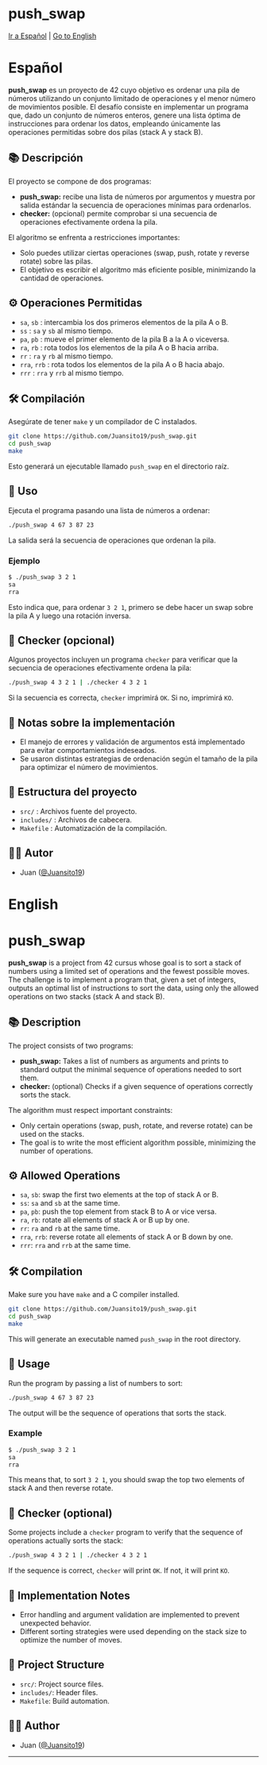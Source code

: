 # push_swap

[Ir a Español](#espa%C3%B1ol) | [Go to English](#english)

# Español

**push_swap** es un proyecto de 42 cuyo objetivo es ordenar una pila de números utilizando un conjunto limitado de operaciones y el menor número de movimientos posible. El desafío consiste en implementar un programa que, dado un conjunto de números enteros, genere una lista óptima de instrucciones para ordenar los datos, empleando únicamente las operaciones permitidas sobre dos pilas (stack A y stack B).

## 📚 Descripción

El proyecto se compone de dos programas:

- **push_swap:** recibe una lista de números por argumentos y muestra por salida estándar la secuencia de operaciones mínimas para ordenarlos.
- **checker:** (opcional) permite comprobar si una secuencia de operaciones efectivamente ordena la pila.

El algoritmo se enfrenta a restricciones importantes:
- Solo puedes utilizar ciertas operaciones (swap, push, rotate y reverse rotate) sobre las pilas.
- El objetivo es escribir el algoritmo más eficiente posible, minimizando la cantidad de operaciones.

## ⚙️ Operaciones Permitidas

- `sa`, `sb` : intercambia los dos primeros elementos de la pila A o B.
- `ss` : `sa` y `sb` al mismo tiempo.
- `pa`, `pb` : mueve el primer elemento de la pila B a la A o viceversa.
- `ra`, `rb` : rota todos los elementos de la pila A o B hacia arriba.
- `rr` : `ra` y `rb` al mismo tiempo.
- `rra`, `rrb` : rota todos los elementos de la pila A o B hacia abajo.
- `rrr` : `rra` y `rrb` al mismo tiempo.

## 🛠️ Compilación

Asegúrate de tener `make` y un compilador de C instalados.

```bash
git clone https://github.com/Juansito19/push_swap.git
cd push_swap
make
```

Esto generará un ejecutable llamado `push_swap` en el directorio raíz.

## 🚀 Uso

Ejecuta el programa pasando una lista de números a ordenar:

```bash
./push_swap 4 67 3 87 23
```

La salida será la secuencia de operaciones que ordenan la pila.

### Ejemplo

```bash
$ ./push_swap 3 2 1
sa
rra
```

Esto indica que, para ordenar `3 2 1`, primero se debe hacer un swap sobre la pila A y luego una rotación inversa.

## 🧪 Checker (opcional)

Algunos proyectos incluyen un programa `checker` para verificar que la secuencia de operaciones efectivamente ordena la pila:

```bash
./push_swap 4 3 2 1 | ./checker 4 3 2 1
```

Si la secuencia es correcta, `checker` imprimirá `OK`. Si no, imprimirá `KO`.

## 📝 Notas sobre la implementación

- El manejo de errores y validación de argumentos está implementado para evitar comportamientos indeseados.
- Se usaron distintas estrategias de ordenación según el tamaño de la pila para optimizar el número de movimientos.

## 📂 Estructura del proyecto

- `src/` : Archivos fuente del proyecto.
- `includes/` : Archivos de cabecera.
- `Makefile` : Automatización de la compilación.

## 🧑‍💻 Autor

- Juan ([@Juansito19](https://github.com/Juansito19))

# English

# push_swap

**push_swap** is a project from 42 cursus whose goal is to sort a stack of numbers using a limited set of operations and the fewest possible moves. The challenge is to implement a program that, given a set of integers, outputs an optimal list of instructions to sort the data, using only the allowed operations on two stacks (stack A and stack B).

## 📚 Description

The project consists of two programs:

- **push_swap:** Takes a list of numbers as arguments and prints to standard output the minimal sequence of operations needed to sort them.
- **checker:** (optional) Checks if a given sequence of operations correctly sorts the stack.

The algorithm must respect important constraints:
- Only certain operations (swap, push, rotate, and reverse rotate) can be used on the stacks.
- The goal is to write the most efficient algorithm possible, minimizing the number of operations.

## ⚙️ Allowed Operations

- `sa`, `sb`: swap the first two elements at the top of stack A or B.
- `ss`: `sa` and `sb` at the same time.
- `pa`, `pb`: push the top element from stack B to A or vice versa.
- `ra`, `rb`: rotate all elements of stack A or B up by one.
- `rr`: `ra` and `rb` at the same time.
- `rra`, `rrb`: reverse rotate all elements of stack A or B down by one.
- `rrr`: `rra` and `rrb` at the same time.

## 🛠️ Compilation

Make sure you have `make` and a C compiler installed.

```bash
git clone https://github.com/Juansito19/push_swap.git
cd push_swap
make
```

This will generate an executable named `push_swap` in the root directory.

## 🚀 Usage

Run the program by passing a list of numbers to sort:

```bash
./push_swap 4 67 3 87 23
```

The output will be the sequence of operations that sorts the stack.

### Example

```bash
$ ./push_swap 3 2 1
sa
rra
```

This means that, to sort `3 2 1`, you should swap the top two elements of stack A and then reverse rotate.

## 🧪 Checker (optional)

Some projects include a `checker` program to verify that the sequence of operations actually sorts the stack:

```bash
./push_swap 4 3 2 1 | ./checker 4 3 2 1
```

If the sequence is correct, `checker` will print `OK`. If not, it will print `KO`.

## 📝 Implementation Notes

- Error handling and argument validation are implemented to prevent unexpected behavior.
- Different sorting strategies were used depending on the stack size to optimize the number of moves.

## 📂 Project Structure

- `src/`: Project source files.
- `includes/`: Header files.
- `Makefile`: Build automation.

## 🧑‍💻 Author

- Juan ([@Juansito19](https://github.com/Juansito19))

---

